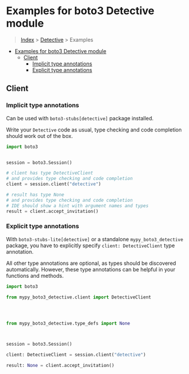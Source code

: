 <a id="examples-for-boto3-detective-module"></a>

# Examples for boto3 Detective module

> [Index](../README.md) > [Detective](./README.md) > Examples

- [Examples for boto3 Detective module](#examples-for-boto3-detective-module)
  - [Client](#client)
    - [Implicit type annotations](#implicit-type-annotations)
    - [Explicit type annotations](#explicit-type-annotations)

<a id="client"></a>

## Client

<a id="implicit-type-annotations"></a>

### Implicit type annotations

Can be used with `boto3-stubs[detective]` package installed.

Write your `Detective` code as usual, type checking and code completion should
work out of the box.

```python
import boto3


session = boto3.Session()

# client has type DetectiveClient
# and provides type checking and code completion
client = session.client("detective")

# result has type None
# and provides type checking and code completion
# IDE should show a hint with argument names and types
result = client.accept_invitation()
```

<a id="explicit-type-annotations"></a>

### Explicit type annotations

With `boto3-stubs-lite[detective]` or a standalone `mypy_boto3_detective`
package, you have to explicitly specify `client: DetectiveClient` type
annotation.

All other type annotations are optional, as types should be discovered
automatically. However, these type annotations can be helpful in your functions
and methods.

```python
import boto3

from mypy_boto3_detective.client import DetectiveClient




from mypy_boto3_detective.type_defs import None



session = boto3.Session()

client: DetectiveClient = session.client("detective")

result: None = client.accept_invitation()
```
